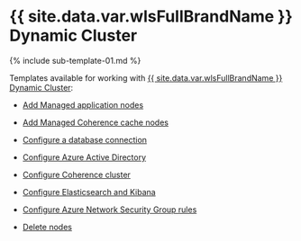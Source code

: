# {{ site.data.var.wlsFullBrandName }} Dynamic Cluster

{% include sub-template-01.md %}

Templates available for working with [{{ site.data.var.wlsFullBrandName }} Dynamic Cluster](https://portal.azure.com/#create/oracle.20191021-arm-oraclelinux-wls-dynamic-cluster20191021-arm-oraclelinux-wls-dynamic-cluster):

* [Add Managed application nodes](addnode.md)

* [Add Managed Coherence cache nodes](addnode-coherence.md)

* [Configure a database connection](dbTemplate.md)

* [Configure Azure Active Directory](aadNestedTemplate.md)

* [Configure Coherence cluster](coherenceTemplate.md)

* [Configure Elasticsearch and Kibana](elkNestedTemplate.md)

* [Configure Azure Network Security Group rules](nsgRulesTemplate.md)

* [Delete nodes](deletenode.md)

